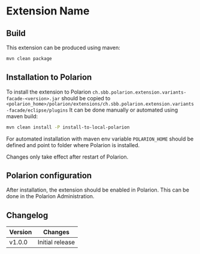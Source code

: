 # Extension Name

## Build

This extension can be produced using maven:
```bash
mvn clean package
```

## Installation to Polarion

To install the extension to Polarion `ch.sbb.polarion.extension.variants-facade-<version>.jar`
should be copied to `<polarion_home>/polarion/extensions/ch.sbb.polarion.extension.variants-facade/eclipse/plugins`
It can be done manually or automated using maven build:
```bash
mvn clean install -P install-to-local-polarion
```
For automated installation with maven env variable `POLARION_HOME` should be defined and point to folder where Polarion is installed.

Changes only take effect after restart of Polarion.

## Polarion configuration

After installation, the extension should be enabled in Polarion. This can be done in the Polarion Administration.

## Changelog

| Version | Changes                           |
|---------|-----------------------------------|
| v1.0.0  | Initial release                   |